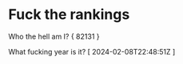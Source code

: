 # Fuck the rankings

Who the hell am I?
{ 82131 }

What fucking year is it?
[ 2024-02-08T22:48:51Z ]
